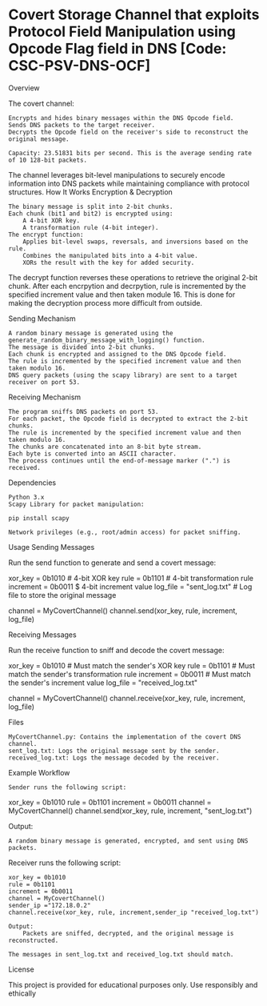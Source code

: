 # Covert Storage Channel that exploits Protocol Field Manipulation using Opcode Flag field in DNS [Code: CSC-PSV-DNS-OCF]

Overview

The covert channel:

    Encrypts and hides binary messages within the DNS Opcode field.
    Sends DNS packets to the target receiver.
    Decrypts the Opcode field on the receiver's side to reconstruct the original message.

    Capacity: 23.51831 bits per second. This is the average sending rate of 10 128-bit packets.

The channel leverages bit-level manipulations to securely encode information into DNS packets while maintaining compliance with protocol structures.
How It Works
Encryption & Decryption

    The binary message is split into 2-bit chunks.
    Each chunk (bit1 and bit2) is encrypted using:
        A 4-bit XOR key.
        A transformation rule (4-bit integer).
    The encrypt function:
        Applies bit-level swaps, reversals, and inversions based on the rule.
        Combines the manipulated bits into a 4-bit value.
        XORs the result with the key for added security.

The decrypt function reverses these operations to retrieve the original 2-bit chunk.
After each encrpytion and decrpytion, rule is incremented by the specified increment value and then taken module 16. This is done for making the decryption process more difficult from outside.

Sending Mechanism

    A random binary message is generated using the generate_random_binary_message_with_logging() function.
    The message is divided into 2-bit chunks.
    Each chunk is encrypted and assigned to the DNS Opcode field.
    The rule is incremented by the specified increment value and then taken modulo 16.
    DNS query packets (using the scapy library) are sent to a target receiver on port 53.

Receiving Mechanism

    The program sniffs DNS packets on port 53.
    For each packet, the Opcode field is decrypted to extract the 2-bit chunks.
    The rule is incremented by the specified increment value and then taken modulo 16.
    The chunks are concatenated into an 8-bit byte stream.
    Each byte is converted into an ASCII character.
    The process continues until the end-of-message marker (".") is received.

Dependencies

    Python 3.x
    Scapy Library for packet manipulation:

    pip install scapy

    Network privileges (e.g., root/admin access) for packet sniffing.

Usage
Sending Messages

Run the send function to generate and send a covert message:

xor_key = 0b1010           # 4-bit XOR key
rule = 0b1101              # 4-bit transformation rule
increment = 0b0011         $ 4-bit increment value
log_file = "sent_log.txt"  # Log file to store the original message

channel = MyCovertChannel()
channel.send(xor_key, rule, increment, log_file)

Receiving Messages

Run the receive function to sniff and decode the covert message:

xor_key = 0b1010           # Must match the sender's XOR key
rule = 0b1101              # Must match the sender's transformation rule
increment = 0b0011         # Must match the sender's increment value
log_file = "received_log.txt"

channel = MyCovertChannel()
channel.receive(xor_key, rule, increment, log_file)

Files

    MyCovertChannel.py: Contains the implementation of the covert DNS channel.
    sent_log.txt: Logs the original message sent by the sender.
    received_log.txt: Logs the message decoded by the receiver.

Example Workflow

    Sender runs the following script:

xor_key = 0b1010
rule = 0b1101
increment = 0b0011
channel = MyCovertChannel()
channel.send(xor_key, rule, increment, "sent_log.txt")

Output:

    A random binary message is generated, encrypted, and sent using DNS packets.

Receiver runs the following script:

    xor_key = 0b1010
    rule = 0b1101
    increment = 0b0011
    channel = MyCovertChannel()
    sender_ip ="172.18.0.2"
    channel.receive(xor_key, rule, increment,sender_ip "received_log.txt")

    Output:
        Packets are sniffed, decrypted, and the original message is reconstructed.

    The messages in sent_log.txt and received_log.txt should match.

License

This project is provided for educational purposes only. Use responsibly and ethically
